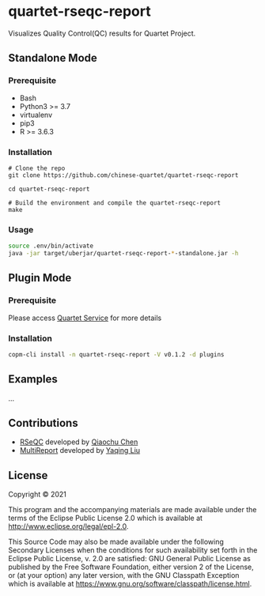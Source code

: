 # quartet-rseqc-report

Visualizes Quality Control(QC) results for Quartet Project.

## Standalone Mode
### Prerequisite

- Bash
- Python3 >= 3.7
- virtualenv
- pip3
- R >= 3.6.3
### Installation

```
# Clone the repo
git clone https://github.com/chinese-quartet/quartet-rseqc-report

cd quartet-rseqc-report

# Build the environment and compile the quartet-rseqc-report
make
```

### Usage

```bash
source .env/bin/activate
java -jar target/uberjar/quartet-rseqc-report-*-standalone.jar -h
```

## Plugin Mode

### Prerequisite

Please access [Quartet Service](https://github.com/chinese-quartet/quartet-service) for more details 

### Installation

```bash
copm-cli install -n quartet-rseqc-report -V v0.1.2 -d plugins
```

## Examples

...

## Contributions

- [RSeQC](./rseqc) developed by [Qiaochu Chen](https://github.com/QiaochuChen)
- [MultiReport](./report) developed by [Yaqing Liu](https://github.com/lyaqing)

## License

Copyright © 2021

This program and the accompanying materials are made available under the
terms of the Eclipse Public License 2.0 which is available at
http://www.eclipse.org/legal/epl-2.0.

This Source Code may also be made available under the following Secondary
Licenses when the conditions for such availability set forth in the Eclipse
Public License, v. 2.0 are satisfied: GNU General Public License as published by
the Free Software Foundation, either version 2 of the License, or (at your
option) any later version, with the GNU Classpath Exception which is available
at https://www.gnu.org/software/classpath/license.html.
